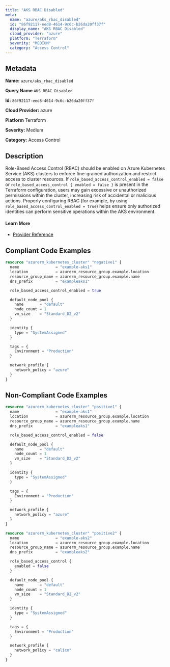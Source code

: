 ```yaml
---
title: "AKS RBAC Disabled"
meta:
  name: "azure/aks_rbac_disabled"
  id: "86f92117-eed8-4614-9c6c-b26da20ff37f"
  display_name: "AKS RBAC Disabled"
  cloud_provider: "azure"
  platform: "Terraform"
  severity: "MEDIUM"
  category: "Access Control"
---
```

## Metadata

**Name:** `azure/aks_rbac_disabled`

**Query Name** `AKS RBAC Disabled`

**Id:** `86f92117-eed8-4614-9c6c-b26da20ff37f`

**Cloud Provider:** azure

**Platform** Terraform

**Severity:** Medium

**Category:** Access Control

## Description
Role-Based Access Control (RBAC) should be enabled on Azure Kubernetes Service (AKS) clusters to enforce fine-grained authorization and restrict access to cluster resources. If `role_based_access_control_enabled = false` or `role_based_access_control { enabled = false }` is present in the Terraform configuration, users may gain excessive or unauthorized permissions within the cluster, increasing risk of accidental or malicious actions. Properly configuring RBAC (for example, by using `role_based_access_control_enabled = true`) helps ensure only authorized identities can perform sensitive operations within the AKS environment.

#### Learn More

 - [Provider Reference](https://registry.terraform.io/providers/hashicorp/azurerm/latest/docs/resources/kubernetes_cluster#role_based_access_control)


## Compliant Code Examples
```terraform
resource "azurerm_kubernetes_cluster" "negative1" {
  name                = "example-aks1"
  location            = azurerm_resource_group.example.location
  resource_group_name = azurerm_resource_group.example.name
  dns_prefix          = "exampleaks1"

  role_based_access_control_enabled = true

  default_node_pool {
    name       = "default"
    node_count = 1
    vm_size    = "Standard_D2_v2"
  }

  identity {
    type = "SystemAssigned"
  }

  tags = {
    Environment = "Production"
  }

  network_profile {
    network_policy = "azure"
  }
}


```
## Non-Compliant Code Examples
```terraform
resource "azurerm_kubernetes_cluster" "positive1" {
  name                = "example-aks1"
  location            = azurerm_resource_group.example.location
  resource_group_name = azurerm_resource_group.example.name
  dns_prefix          = "exampleaks1"

  role_based_access_control_enabled = false

  default_node_pool {
    name       = "default"
    node_count = 1
    vm_size    = "Standard_D2_v2"
  }

  identity {
    type = "SystemAssigned"
  }

  tags = {
    Environment = "Production"
  }

  network_profile {
    network_policy = "azure"
  }
}

resource "azurerm_kubernetes_cluster" "positive2" {
  name                = "example-aks2"
  location            = azurerm_resource_group.example.location
  resource_group_name = azurerm_resource_group.example.name
  dns_prefix          = "exampleaks2"

  role_based_access_control {
    enabled = false
  }

  default_node_pool {
    name       = "default"
    node_count = 1
    vm_size    = "Standard_D2_v2"
  }

  identity {
    type = "SystemAssigned"
  }

  tags = {
    Environment = "Production"
  }

  network_profile {
    network_policy = "calico"
  }
}

```